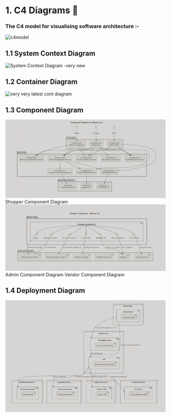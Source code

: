 # 1. C4 Diagrams 🚀

### The C4 model for visualising software architecture :- 
![c4model](https://github.com/user-attachments/assets/7d640922-2dcc-443b-a048-1e36daf94fb7)


## 1.1 System Context Diagram
![System Context Diagram -very new](https://github.com/user-attachments/assets/73176051-9344-4c87-8ae1-7c4dd8c12531)



## 1.2 Container Diagram
![very very latest cont diagram](https://github.com/user-attachments/assets/2a8f15cf-2d95-4ad8-a5f7-cfb72583ef06)


## 1.3 Component Diagram
![component  diagram](https://raw.githubusercontent.com/IIITLucknowSWEngg/CSAICSABTeam011/main/component%20diagram.png)
 Shopper Component Diagram
 ![shopper component diagram](https://raw.githubusercontent.com/IIITLucknowSWEngg/CSAICSABTeam011/main/Shopper%20component%20diagram.png)
 Admin Component Diagram
 Vendor Component Diagram
 


## 1.4 Deployment Diagram
![Deployment Diagram](https://github.com/IIITLucknowSWEngg/CSAICSABTeam011/blob/main/Screenshot%202024-12-10%20220811.png)


